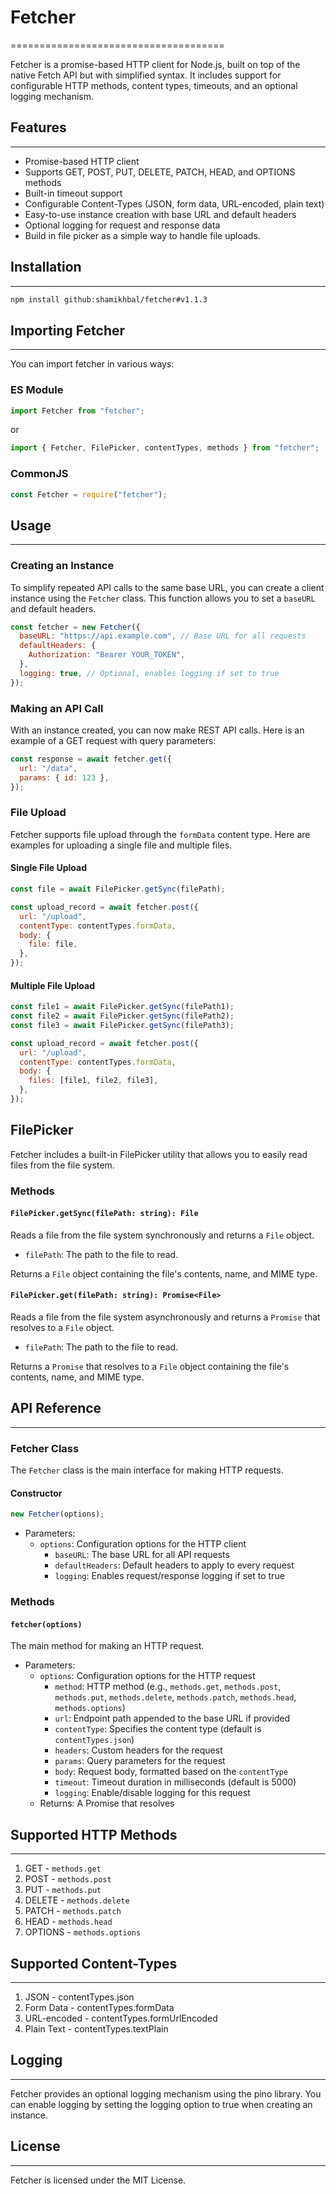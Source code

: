 # Fetcher

=====================================

Fetcher is a promise-based HTTP client for Node.js, built on top of the native Fetch API but with simplified syntax. It includes support for configurable HTTP methods, content types, timeouts, and an optional logging mechanism.

## Features

---

- Promise-based HTTP client
- Supports GET, POST, PUT, DELETE, PATCH, HEAD, and OPTIONS methods
- Built-in timeout support
- Configurable Content-Types (JSON, form data, URL-encoded, plain text)
- Easy-to-use instance creation with base URL and default headers
- Optional logging for request and response data
- Build in file picker as a simple way to handle file uploads.

## Installation

---

```bash
npm install github:shamikhbal/fetcher#v1.1.3
```

## Importing Fetcher

---

You can import fetcher in various ways:

### ES Module

```javascript
import Fetcher from "fetcher";
```

or

```javascript
import { Fetcher, FilePicker, contentTypes, methods } from "fetcher";
```

### CommonJS

```javascript
const Fetcher = require("fetcher");
```

## Usage

---

### Creating an Instance

To simplify repeated API calls to the same base URL, you can create a client instance using the `Fetcher` class. This function allows you to set a `baseURL` and default headers.

```javascript
const fetcher = new Fetcher({
  baseURL: "https://api.example.com", // Base URL for all requests
  defaultHeaders: {
    Authorization: "Bearer YOUR_TOKEN",
  },
  logging: true, // Optional, enables logging if set to true
});
```

### Making an API Call

With an instance created, you can now make REST API calls. Here is an example of a GET request with query parameters:

```javascript
const response = await fetcher.get({
  url: "/data",
  params: { id: 123 },
});
```

### File Upload

Fetcher supports file upload through the `formData` content type. Here are examples for uploading a single file and multiple files.

#### Single File Upload

```javascript
const file = await FilePicker.getSync(filePath);

const upload_record = await fetcher.post({
  url: "/upload",
  contentType: contentTypes.formData,
  body: {
    file: file,
  },
});
```

#### Multiple File Upload

```javascript
const file1 = await FilePicker.getSync(filePath1);
const file2 = await FilePicker.getSync(filePath2);
const file3 = await FilePicker.getSync(filePath3);

const upload_record = await fetcher.post({
  url: "/upload",
  contentType: contentTypes.formData,
  body: {
    files: [file1, file2, file3],
  },
});
```

## FilePicker

Fetcher includes a built-in FilePicker utility that allows you to easily read files from the file system.

### Methods

#### `FilePicker.getSync(filePath: string): File`

Reads a file from the file system synchronously and returns a `File` object.

- `filePath`: The path to the file to read.

Returns a `File` object containing the file's contents, name, and MIME type.

#### `FilePicker.get(filePath: string): Promise<File>`

Reads a file from the file system asynchronously and returns a `Promise` that resolves to a `File` object.

- `filePath`: The path to the file to read.

Returns a `Promise` that resolves to a `File` object containing the file's contents, name, and MIME type.

## API Reference

---

### Fetcher Class

The `Fetcher` class is the main interface for making HTTP requests.

#### Constructor

```javascript
new Fetcher(options);
```

- Parameters:
  - `options`: Configuration options for the HTTP client
    - `baseURL`: The base URL for all API requests
    - `defaultHeaders`: Default headers to apply to every request
    - `logging`: Enables request/response logging if set to true

### Methods

#### `fetcher(options)`

The main method for making an HTTP request.

- Parameters:
  - `options`: Configuration options for the HTTP request
    - `method`: HTTP method (e.g., `methods.get`, `methods.post`, `methods.put`, `methods.delete`, `methods.patch`, `methods.head`, `methods.options`)
    - `url`: Endpoint path appended to the base URL if provided
    - `contentType`: Specifies the content type (default is `contentTypes.json`)
    - `headers`: Custom headers for the request
    - `params`: Query parameters for the request
    - `body`: Request body, formatted based on the `contentType`
    - `timeout`: Timeout duration in milliseconds (default is 5000)
    - `logging`: Enable/disable logging for this request
  - Returns: A Promise that resolves

## Supported HTTP Methods

---

1. GET - `methods.get`
2. POST - `methods.post`
3. PUT - `methods.put`
4. DELETE - `methods.delete`
5. PATCH - `methods.patch`
6. HEAD - `methods.head`
7. OPTIONS - `methods.options`

## Supported Content-Types

---

1. JSON - contentTypes.json
2. Form Data - contentTypes.formData
3. URL-encoded - contentTypes.formUrlEncoded
4. Plain Text - contentTypes.textPlain

## Logging

---

Fetcher provides an optional logging mechanism using the pino library. You can enable logging by setting the logging option to true when creating an instance.

## License

---

Fetcher is licensed under the MIT License.

